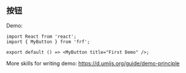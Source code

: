 
## 按钮

Demo:

```tsx
import React from 'react';
import { MyButton } from 'frf';

export default () => <MyButton title="First Demo" />;
```
More skills for writing demo: https://d.umijs.org/guide/demo-principle
